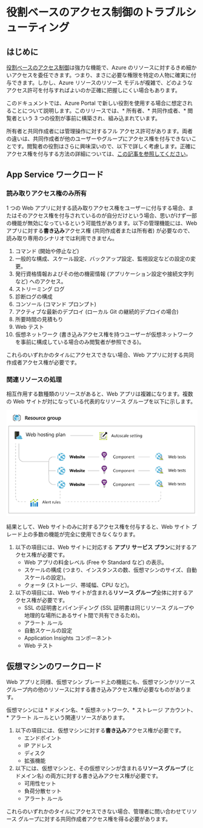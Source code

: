 <properties 
	pageTitle="役割ベースのアクセス制御のトラブルシューティング" 
	description="役割ベースのアクセス制御でさまざまなリソース タイプを使用します。" 
	services="azure-portal"
	documentationCenter="na" 
	authors="stepsic-microsoft-com" 
	manager="terrylan" 
	editor=""/>

<tags 
	ms.service="azure-portal" 
	ms.workload="multiple" 
	ms.tgt_pltfrm="na" 
	ms.devlang="na" 
	ms.topic="article" 
	ms.date="04/25/2015" 
	ms.author="stepsic"/>

# 役割ベースのアクセス制御のトラブルシューティング

## はじめに

[役割ベースのアクセス制御](../role-based-access-control-configure.md)は強力な機能で、Azure のリソースに対するきめ細かいアクセスを委任できます。つまり、まさに必要な権限を特定の人物に確実に付与できます。しかし、Azure リソースのリソース モデルが複雑で、どのようなアクセス許可を付与すればよいのか正確に把握しにくい場合もあります。

このドキュメントでは、Azure Portal で新しい役割を使用する場合に想定されることについて説明します。このリリースでは、* 所有者、* 共同作成者、* 閲覧者という 3 つの役割が事前に構築され、組み込まれています。

所有者と共同作成者には管理操作に対するフル アクセス許可があります。両者の違いは、共同作成者が他のユーザーやグループにアクセス権を付与できないことです。閲覧者の役割はさらに興味深いので、以下で詳しく考慮します。正確にアクセス権を付与する方法の詳細については、[この記事を参照してください](../role-based-access-control-configure.md)。

## App Service ワークロード

### 読み取りアクセス権のみ所有 

1 つの Web アプリに対する読み取りアクセス権をユーザーに付与する場合、またはそのアクセス権を付与されているのが自分だけという場合、思いがけず一部の機能が無効になっているという可能性があります。以下の管理機能には、Web アプリに対する**書き込み**アクセス権 (共同作成者または所有者) が必要なので、読み取り専用のシナリオでは利用できません。
 
1. コマンド (開始や停止など)
2. 一般的な構成、スケール設定、バックアップ設定、監視設定などの設定の変更。
3. 発行資格情報およびその他の機密情報 (アプリケーション設定や接続文字列など) へのアクセス。
4. ストリーミング ログ
5. 診断ログの構成
6. コンソール (コマンド プロンプト)
7. アクティブな最新のデプロイ (ローカル Git の継続的デプロイの場合)
8. 所要時間の見積もり
9. Web テスト
10. 仮想ネットワーク (書き込みアクセス権を持つユーザーが仮想ネットワークを事前に構成している場合のみ閲覧者が参照できる)。
 
これらのいずれかのタイルにアクセスできない場合、Web アプリに対する共同作成者アクセス権が必要です。

### 関連リソースの処理
 
相互作用する数種類のリソースがあると、Web アプリは複雑になります。複数の Web サイトが対になっている代表的なリソース グループを以下に示します。

![Web アプリ リソース グループ](./media/role-based-access-control-troubleshooting/Website-resource-model.png)

結果として、Web サイトのみに対するアクセス権を付与すると、Web サイト ブレード上の多数の機能が完全に使用できなくなります。
 
1. 以下の項目には、Web サイトに対応する **アプリ サービス プラン**に対するアクセス権が必要です。  
    * Web アプリの料金レベル (Free や Standard など) の表示。
    * スケールの構成 (つまり、インスタンスの数、仮想マシンのサイズ、自動スケールの設定)。
    * クォータ (ストレージ、帯域幅、CPU など)。
2. 以下の項目には、Web サイトが含まれる**リソース グループ**全体に対するアクセス権が必要です。  
    * SSL の証明書とバインディング (SSL 証明書は同じリソース グループや地理的な場所にあるサイト間で共有できるため)。
    * アラート ルール
    * 自動スケールの設定
    * Application Insights コンポーネント
    * Web テスト

## 仮想マシンのワークロード

Web アプリと同様、仮想マシン ブレード上の機能にも、仮想マシンかリソース グループ内の他のリソースに対する書き込みアクセス権が必要なものがあります。

仮想マシンには * ドメイン名、* 仮想ネットワーク、* ストレージ アカウント、* アラート ルールという関連リソースがあります。

1. 以下の項目には、仮想マシンに対する**書き込み**アクセス権が必要です。  
    * エンドポイント
    * IP アドレス
    * ディスク
    * 拡張機能
2. 以下には、仮想マシンと、その仮想マシンが含まれる**リソース グループ** (とドメイン名) の両方に対する書き込みアクセス権が必要です。  
    * 可用性セット
    * 負荷分散セット
    * アラート ルール
    
これらのいずれかのタイルにアクセスできない場合、管理者に問い合わせてリソース グループに対する共同作成者アクセス権を得る必要があります。

<!---HONumber=July15_HO4-->